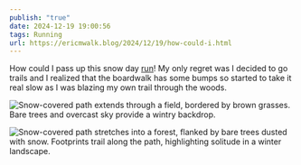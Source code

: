```yaml
---
publish: "true"
date: 2024-12-19 19:00:56
tags: Running
url: https://ericmwalk.blog/2024/12/19/how-could-i.html
---
```


How could I pass up this snow day [run](https://strava.com/activities/13152265831)! My only regret was I decided to go trails and I realized that the boardwalk has some bumps so started to take it real slow as I was blazing my own trail through the woods.

![Snow-covered path extends through a field, bordered by brown grasses. Bare trees and overcast sky provide a wintry backdrop.](https://ericmwalk.blog/uploads/2024/img-1385.jpeg)

![Snow-covered path stretches into a forest, flanked by bare trees dusted with snow. Footprints trail along the path, highlighting solitude in a winter landscape.](https://ericmwalk.blog/uploads/2024/img-1387.jpeg)